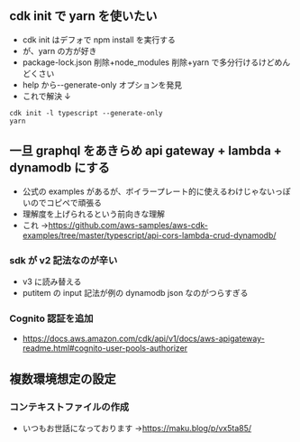 ## cdk init で yarn を使いたい

- cdk init はデフォで npm install を実行する
- が、yarn の方が好き
- package-lock.json 削除+node_modules 削除+yarn で多分行けるけどめんどくさい
- help から--generate-only オプションを発見
- これで解決 ↓

```
cdk init -l typescript --generate-only
yarn
```

## 一旦 graphql をあきらめ api gateway + lambda + dynamodb にする

- 公式の examples があるが、ボイラープレート的に使えるわけじゃないっぽいのでコピペで頑張る
- 理解度を上げられるという前向きな理解
- これ →https://github.com/aws-samples/aws-cdk-examples/tree/master/typescript/api-cors-lambda-crud-dynamodb/

### sdk が v2 記法なのが辛い

- v3 に読み替える
- putitem の input 記法が例の dynamodb json なのがつらすぎる

### Cognito 認証を追加

- https://docs.aws.amazon.com/cdk/api/v1/docs/aws-apigateway-readme.html#cognito-user-pools-authorizer

## 複数環境想定の設定

### コンテキストファイルの作成

- いつもお世話になっております →https://maku.blog/p/vx5ta85/
